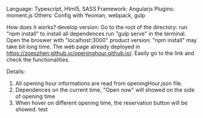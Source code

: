 Language: Typescript, Html5, SASS
Framework: Angularjs
Plugins: moment.js
Others: Config with Yeoman, webpack, gulp

How does it works?
develop version:
  Go to the root of the directory:
    run "npm install" to install all dependences 
    run "gulp serve" in the terminal.
    Open the broswer with "localhost:3000"
product version:
  "npm install" may take bit long time. The web page already deployed in https://zoeszhen.github.io/openinghour.github.io/.
  Easily go to the link and check the functionalities.

Details:
1. All opening hour informations are read from openingHour.json file.
2. Dependences on the current time, "Open now" will showed on the side of opening time
3. When hover on different opening time, the reservation button will be showed.
test
